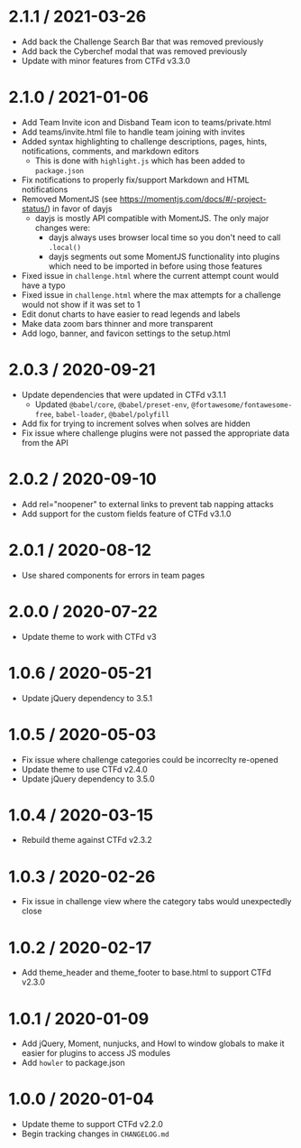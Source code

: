 # 2.1.1 / 2021-03-26

- Add back the Challenge Search Bar that was removed previously
- Add back the Cyberchef modal that was removed previously
- Update with minor features from CTFd v3.3.0

# 2.1.0 / 2021-01-06

- Add Team Invite icon and Disband Team icon to teams/private.html
- Add teams/invite.html file to handle team joining with invites
- Added syntax highlighting to challenge descriptions, pages, hints, notifications, comments, and markdown editors
  - This is done with `highlight.js` which has been added to `package.json`
- Fix notifications to properly fix/support Markdown and HTML notifications
- Removed MomentJS (see https://momentjs.com/docs/#/-project-status/) in favor of dayjs
  - dayjs is mostly API compatible with MomentJS. The only major changes were:
    - dayjs always uses browser local time so you don't need to call `.local()`
    - dayjs segments out some MomentJS functionality into plugins which need to be imported in before using those features
- Fixed issue in `challenge.html` where the current attempt count would have a typo
- Fixed issue in `challenge.html` where the max attempts for a challenge would not show if it was set to 1
- Edit donut charts to have easier to read legends and labels
- Make data zoom bars thinner and more transparent
- Add logo, banner, and favicon settings to the setup.html

# 2.0.3 / 2020-09-21

- Update dependencies that were updated in CTFd v3.1.1
  - Updated `@babel/core`, `@babel/preset-env`, `@fortawesome/fontawesome-free`, `babel-loader`, `@babel/polyfill`
- Add fix for trying to increment solves when solves are hidden
- Fix issue where challenge plugins were not passed the appropriate data from the API

# 2.0.2 / 2020-09-10

- Add rel="noopener" to external links to prevent tab napping attacks
- Add support for the custom fields feature of CTFd v3.1.0

# 2.0.1 / 2020-08-12

- Use shared components for errors in team pages

# 2.0.0 / 2020-07-22

- Update theme to work with CTFd v3

# 1.0.6 / 2020-05-21

- Update jQuery dependency to 3.5.1

# 1.0.5 / 2020-05-03

- Fix issue where challenge categories could be incorreclty re-opened
- Update theme to use CTFd v2.4.0
- Update jQuery dependency to 3.5.0

# 1.0.4 / 2020-03-15

- Rebuild theme against CTFd v2.3.2

# 1.0.3 / 2020-02-26

- Fix issue in challenge view where the category tabs would unexpectedly close

# 1.0.2 / 2020-02-17

- Add theme_header and theme_footer to base.html to support CTFd v2.3.0

# 1.0.1 / 2020-01-09

- Add jQuery, Moment, nunjucks, and Howl to window globals to make it easier for plugins to access JS modules
- Add `howler` to package.json

# 1.0.0 / 2020-01-04

- Update theme to support CTFd v2.2.0
- Begin tracking changes in `CHANGELOG.md`
